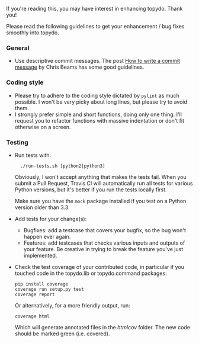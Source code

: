 If you're reading this, you may have interest in enhancing topydo. Thank you!

Please read the following guidelines to get your enhancement / bug fixes
smoothly into topydo.

### General

* Use descriptive commit messages. The post
  [How to write a commit message](http://chris.beams.io/posts/git-commit/) by
  Chris Beams has some good guidelines.

### Coding style

* Please try to adhere to the coding style dictated by `pylint` as much
  possible. I won't be very picky about long lines, but please try to avoid
  them.
* I strongly prefer simple and short functions, doing only one thing. I'll
  request you to refactor functions with massive indentation or don't fit
  otherwise on a screen.

### Testing

* Run tests with:

        ./run-tests.sh [python2|python3]

  Obviously, I won't accept anything that makes the tests fail. When you submit
  a Pull Request, Travis CI will automatically run all tests for various Python
  versions, but it's better if you run the tests locally first.

  Make sure you have the `mock` package installed if you test on a Python
  version older than 3.3.
* Add tests for your change(s):
  * Bugfixes: add a testcase that covers your bugfix, so the bug won't happen
    ever again.
  * Features: add testcases that checks various inputs and outputs of your
    feature. Be creative in trying to break the feature you've just implemented.
* Check the test coverage of your contributed code, in particular if you
  touched code in the topydo.lib or topydo.command packages:

      pip install coverage
      coverage run setup.py test
      coverage report

  Or alternatively, for a more friendly output, run:

      coverage html

  Which will generate annotated files in the *htmlcov* folder. The new code
  should be marked green (i.e. covered).
